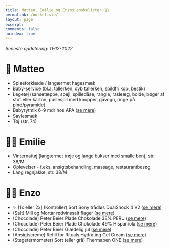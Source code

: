 ```yaml
---
title: Matteo, Emilie og Enzos ønskelister 🎄🎁
permalink: /onskeliste/
layout: page
excerpt: 
comments: false
noindex: true
---
```


*Seneste opdatering: 11-12-2022*

# 👶 Matteo
- Spiseforklæde / langærmet hagesmæk 
- Baby-service (bl.a. tallerken, dyb tallerken, spildfri kop, bestik)
- Legetøj (sansetæppe, spejl, spilledåse, rangle, rasleæg, bolde, bøger af stof eller karton, puslespil med knopper, gåvogn, ringe på pind/pyramide)
- Babyrytmik 6-9 mdr hos APA ([se mere](https://www.apa.dk/kategori-babyrytmik-6-9-mdr/?category=1384&course=13020))
- Savlesmæk
- Tøj (str. 74)

# 🏊‍♀️ Emilie
- Vinternattøj (langærmet trøje og lange bukser med smalle ben), str. 38/M
- Oplevelser - f.eks. ansigtsbehandling, massage, restaurantbesøg
- Lang regnjakke, str. 38/M

# 👨‍🔬 Enzo
- ✨ [1x eller 2x] (Kontroller) Sort Sony trådløs DualShock 4 V2 ([se mere](https://www.maxgaming.dk/dk/ps4-kontrollere/ps4-dualshock-4-wireless-controller-black-v2))
- (Salt) Mill og Mortar rødvinssalt flager ([se mere](https://www.helsam.dk/mad-drikke/kolonial/salt-bouillon-og-soja/roedvinssalt-i-flager-mill-mortar?id=13211))
- (Chocolade) Peter Beier Plade Chokolade 38% PERU ([se mere](https://pbchokolade.dk/shop/13-chokolade-plader/36-plade-chokolade-38-peru/))
- (Chocolade) Peter Beier Plade Chokolade 49% Hispaniola ([se mere](https://pbchokolade.dk/shop/13-chokolade-plader/578-plade-chokolade-49-hispaniola/))
- (Chocolade) Peter Beier Glædelig jul ([se mere](https://pbchokolade.dk/shop/146-julegaver/322-glaedelig-jul/))
- (Ansigtscreme) Refill for Rituals Hydrating Gel Cream ([se mere](https://www.rituals.com/en-nl/homme-24h-hydrating-face-cream-refill-1112279.html))
- (Stegetermometer) Sort (eller grå) Thermapen ONE ([se mere](https://www.kitchenone.dk/produkt/thermapen-one-termometer-sort/))
